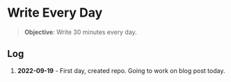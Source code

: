 # Write Every Day

> **Objective**: Write 30 minutes every day.

## Log

1. **2022-09-19** - First day, created repo. Going to work on blog post today.